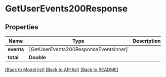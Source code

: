 # GetUserEvents200Response

## Properties
Name | Type | Description | Notes
------------ | ------------- | ------------- | -------------
**events** | [GetUserEvents200ResponseEventsInner] |  | 
**total** | **Double** |  | 

[[Back to Model list]](../README.md#documentation-for-models) [[Back to API list]](../README.md#documentation-for-api-endpoints) [[Back to README]](../README.md)


